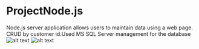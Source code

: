 # ProjectNode.js
Node.js server application allows users to maintain data using a web page. CRUD by customer id.Used MS SQL Server management for the database
![alt text](https://github.com/TadjievCodes/ProjectNode.js/Project2/Capture.PNG)
![alt text](https://github.com/TadjievCodes/ProjectNode.js/Project2/Capture2.PNG)
